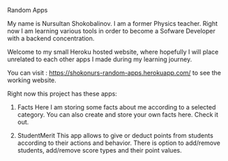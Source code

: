 Random Apps

My name is Nursultan Shokobalinov. I am a former Physics teacher.
Right now I am learning various tools in order to become a Sofware Developer with a backend concentration.

Welcome to my small Heroku hosted website, where hopefully I will place
unrelated to each other apps I made during my learning journey.

You can visit : https://shokonurs-random-apps.herokuapp.com/ to see the working website.

Right now this project has these apps: 

1) Facts
Here I am storing some facts about me according to a selected category. 
You can also create and store your own facts here. Check it out. 

2) StudentMerit
This app allows to give or deduct points from students according to their actions
and behavior. There is option to add/remove students, add/remove score types and their
point values.